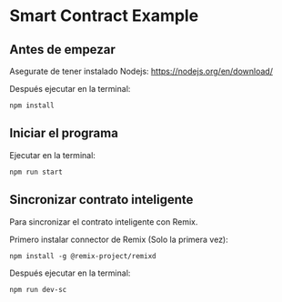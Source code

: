 # Smart Contract Example
## Antes de empezar
Asegurate de tener instalado Nodejs:
https://nodejs.org/en/download/

Después ejecutar en la terminal:
```
npm install
``` 

## Iniciar el programa
Ejecutar en la terminal:
```
npm run start
```

## Sincronizar contrato inteligente 
Para sincronizar el contrato inteligente con Remix.

Primero instalar connector de Remix (Solo la primera vez):
```
npm install -g @remix-project/remixd
```

Después ejecutar en la terminal:
```
npm run dev-sc
```
